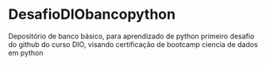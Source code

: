 # DesafioDIObancopython
Depositório de banco básico, para aprendizado de python
primeiro desafio do github do curso DIO, visando certificação de bootcamp ciencia de dados em python
